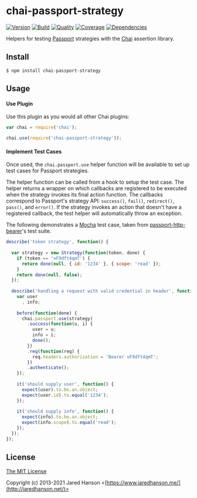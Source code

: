 # chai-passport-strategy

[![Version](https://img.shields.io/npm/v/chai-passport-strategy.svg?label=version)](https://www.npmjs.com/package/chai-passport-strategy)
[![Build](https://img.shields.io/travis/jaredhanson/chai-passport-strategy.svg)](https://travis-ci.org/jaredhanson/chai-passport-strategy)
[![Quality](https://img.shields.io/codeclimate/github/jaredhanson/chai-passport-strategy.svg?label=quality)](https://codeclimate.com/github/jaredhanson/chai-passport-strategy)
[![Coverage](https://img.shields.io/coveralls/jaredhanson/chai-passport-strategy.svg)](https://coveralls.io/r/jaredhanson/chai-passport-strategy)
[![Dependencies](https://img.shields.io/david/jaredhanson/chai-passport-strategy.svg)](https://david-dm.org/jaredhanson/chai-passport-strategy)


Helpers for testing [Passport](https://www.passportjs.org/) strategies with the
[Chai](https://www.chaijs.com/) assertion library.

## Install

    $ npm install chai-passport-strategy

## Usage

#### Use Plugin

Use this plugin as you would all other Chai plugins:

```javascript
var chai = require('chai');

chai.use(require('chai-passport-strategy'));
```

#### Implement Test Cases

Once used, the `chai.passport.use` helper function will be available to set up
test cases for Passport strategies.

The helper function can be called from a hook to setup the test case.  The
helper returns a wrapper on which callbacks are registered to be executed
when the strategy invokes its final action function.  The callbacks correspond
to Passport's strategy API: `success()`, `fail()`, `redirect()`, `pass()`, and
`error()`.  If the strategy invokes an action that doesn't have a registered
callback, the test helper will automatically throw an exception.

The following demonstrates a [Mocha](http://mochajs.org/) test
case, taken from [passport-http-bearer](https://github.com/jaredhanson/passport-http-bearer)'s
test suite.


```javascript
describe('token strategy', function() {
    
  var strategy = new Strategy(function(token, done) {
    if (token == 'vF9dft4qmT') { 
      return done(null, { id: '1234' }, { scope: 'read' });
    }
    return done(null, false);
  });
  
  describe('handling a request with valid credential in header', function() {
    var user
      , info;
    
    before(function(done) {
      chai.passport.use(strategy)
        .success(function(u, i) {
          user = u;
          info = i;
          done();
        })
        .req(function(req) {
          req.headers.authorization = 'Bearer vF9dft4qmT';
        })
        .authenticate();
    });
    
    it('should supply user', function() {
      expect(user).to.be.an.object;
      expect(user.id).to.equal('1234');
    });
    
    it('should supply info', function() {
      expect(info).to.be.an.object;
      expect(info.scope).to.equal('read');
    });
  });
});
```

## License

[The MIT License](http://opensource.org/licenses/MIT)

Copyright (c) 2013-2021 Jared Hanson <[https://www.jaredhanson.me/](http://jaredhanson.net/)>
